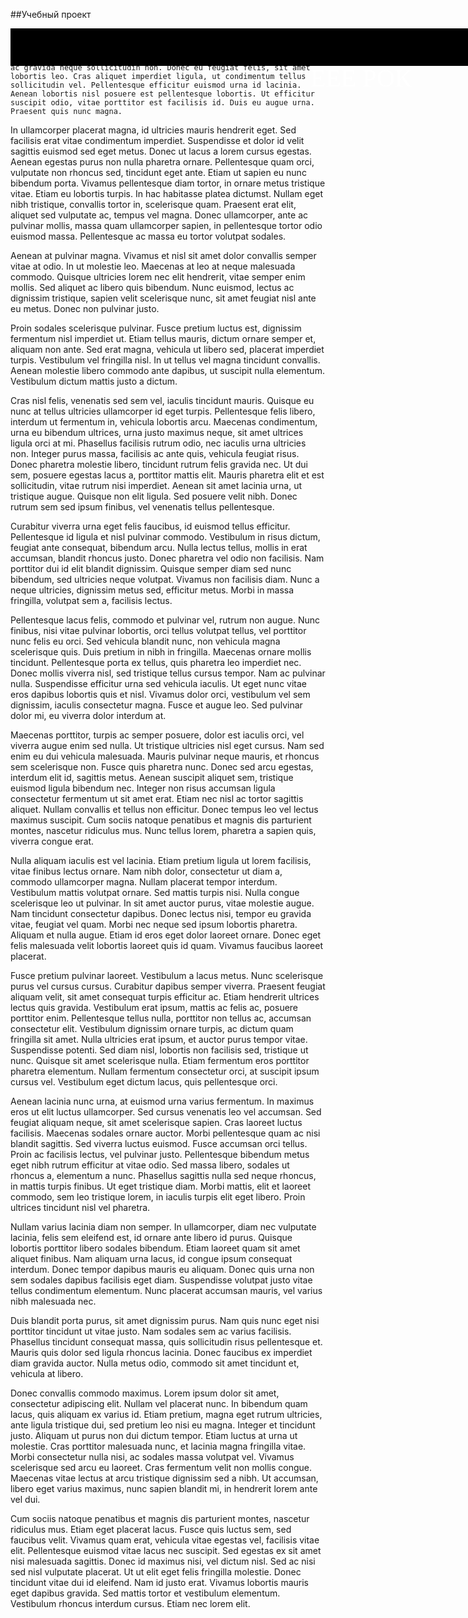 ##Учебный проект
<!DOCTYPE html>
<html>
    <meta charset="utf-8">
    <style>
    #wrapper{
        width: 100%;
        outline: 3px solid black;
        padding: 10px;
        margin: 0 auto;
    }
    #headerMain {
         width: 100%;
         height: 6px;
         margin: 0px auto;
         z-index: 0;    
        }
        #header {
          width: 100%;
         height: 60px;
         background-color:black;
         position: fixed;
         z-index: 9999; 
        }
        #content{
            background-color: red;
            width: 100%;
            height: 100%;
        }
        h1{
            color: white;
            font: 40px italic;
            margin-left: 50%;
        }
        h3{
            width: 200px;
    color: white;
    font-style: italic;
    margin-left: 500px;
        }
    </style>
    </head>
    <body>
        <div id="headerMain">
            <div id="header">
                <h1>ЕЕЕ РОК</h1>
            </div>
            <div id="content">
                
                
                
                Lorem ipsum dolor sit amet, consectetur adipiscing elit. Duis risus odio, eleifend et tempus vitae, mollis vel dolor. Etiam dignissim, ligula sit amet ultrices consequat, nisi nulla tristique massa, non tincidunt leo augue et eros. Praesent gravida eros velit, ac gravida neque sollicitudin non. Donec eu feugiat felis, sit amet lobortis leo. Cras aliquet imperdiet ligula, ut condimentum tellus sollicitudin vel. Pellentesque efficitur euismod urna id lacinia. Aenean lobortis nisl posuere est pellentesque lobortis. Ut efficitur suscipit odio, vitae porttitor est facilisis id. Duis eu augue urna. Praesent quis nunc magna.

In ullamcorper placerat magna, id ultricies mauris hendrerit eget. Sed facilisis erat vitae condimentum imperdiet. Suspendisse et dolor id velit sagittis euismod sed eget metus. Donec ut lacus a lorem cursus egestas. Aenean egestas purus non nulla pharetra ornare. Pellentesque quam orci, vulputate non rhoncus sed, tincidunt eget ante. Etiam ut sapien eu nunc bibendum porta. Vivamus pellentesque diam tortor, in ornare metus tristique vitae. Etiam eu lobortis turpis. In hac habitasse platea dictumst. Nullam eget nibh tristique, convallis tortor in, scelerisque quam. Praesent erat elit, aliquet sed vulputate ac, tempus vel magna. Donec ullamcorper, ante ac pulvinar mollis, massa quam ullamcorper sapien, in pellentesque tortor odio euismod massa. Pellentesque ac massa eu tortor volutpat sodales.

Aenean at pulvinar magna. Vivamus et nisl sit amet dolor convallis semper vitae at odio. In ut molestie leo. Maecenas at leo at neque malesuada commodo. Quisque ultricies lorem nec elit hendrerit, vitae semper enim mollis. Sed aliquet ac libero quis bibendum. Nunc euismod, lectus ac dignissim tristique, sapien velit scelerisque nunc, sit amet feugiat nisl ante eu metus. Donec non pulvinar justo.

Proin sodales scelerisque pulvinar. Fusce pretium luctus est, dignissim fermentum nisl imperdiet ut. Etiam tellus mauris, dictum ornare semper et, aliquam non ante. Sed erat magna, vehicula ut libero sed, placerat imperdiet turpis. Vestibulum vel fringilla nisl. In ut tellus vel magna tincidunt convallis. Aenean molestie libero commodo ante dapibus, ut suscipit nulla elementum. Vestibulum dictum mattis justo a dictum.

Cras nisl felis, venenatis sed sem vel, iaculis tincidunt mauris. Quisque eu nunc at tellus ultricies ullamcorper id eget turpis. Pellentesque felis libero, interdum ut fermentum in, vehicula lobortis arcu. Maecenas condimentum, urna eu bibendum ultrices, urna justo maximus neque, sit amet ultrices ligula orci at mi. Phasellus facilisis rutrum odio, nec iaculis urna ultricies non. Integer purus massa, facilisis ac ante quis, vehicula feugiat risus. Donec pharetra molestie libero, tincidunt rutrum felis gravida nec. Ut dui sem, posuere egestas lacus a, porttitor mattis elit. Mauris pharetra elit et est sollicitudin, vitae rutrum nisi imperdiet. Aenean sit amet lacinia urna, ut tristique augue. Quisque non elit ligula. Sed posuere velit nibh. Donec rutrum sem sed ipsum finibus, vel venenatis tellus pellentesque.

Curabitur viverra urna eget felis faucibus, id euismod tellus efficitur. Pellentesque id ligula et nisl pulvinar commodo. Vestibulum in risus dictum, feugiat ante consequat, bibendum arcu. Nulla lectus tellus, mollis in erat accumsan, blandit rhoncus justo. Donec pharetra vel odio non facilisis. Nam porttitor dui id elit blandit dignissim. Quisque semper diam sed nunc bibendum, sed ultricies neque volutpat. Vivamus non facilisis diam. Nunc a neque ultricies, dignissim metus sed, efficitur metus. Morbi in massa fringilla, volutpat sem a, facilisis lectus.

Pellentesque lacus felis, commodo et pulvinar vel, rutrum non augue. Nunc finibus, nisi vitae pulvinar lobortis, orci tellus volutpat tellus, vel porttitor nunc felis eu orci. Sed vehicula blandit nunc, non vehicula magna scelerisque quis. Duis pretium in nibh in fringilla. Maecenas ornare mollis tincidunt. Pellentesque porta ex tellus, quis pharetra leo imperdiet nec. Donec mollis viverra nisl, sed tristique tellus cursus tempor. Nam ac pulvinar nulla. Suspendisse efficitur urna sed vehicula iaculis. Ut eget nunc vitae eros dapibus lobortis quis et nisl. Vivamus dolor orci, vestibulum vel sem dignissim, iaculis consectetur magna. Fusce et augue leo. Sed pulvinar dolor mi, eu viverra dolor interdum at.

Maecenas porttitor, turpis ac semper posuere, dolor est iaculis orci, vel viverra augue enim sed nulla. Ut tristique ultricies nisl eget cursus. Nam sed enim eu dui vehicula malesuada. Mauris pulvinar neque mauris, et rhoncus sem scelerisque non. Fusce quis pharetra nunc. Donec sed arcu egestas, interdum elit id, sagittis metus. Aenean suscipit aliquet sem, tristique euismod ligula bibendum nec. Integer non risus accumsan ligula consectetur fermentum ut sit amet erat. Etiam nec nisl ac tortor sagittis aliquet. Nullam convallis et tellus non efficitur. Donec tempus leo vel lectus maximus suscipit. Cum sociis natoque penatibus et magnis dis parturient montes, nascetur ridiculus mus. Nunc tellus lorem, pharetra a sapien quis, viverra congue erat.

Nulla aliquam iaculis est vel lacinia. Etiam pretium ligula ut lorem facilisis, vitae finibus lectus ornare. Nam nibh dolor, consectetur ut diam a, commodo ullamcorper magna. Nullam placerat tempor interdum. Vestibulum mattis volutpat ornare. Sed mattis turpis nisi. Nulla congue scelerisque leo ut pulvinar. In sit amet auctor purus, vitae molestie augue. Nam tincidunt consectetur dapibus. Donec lectus nisi, tempor eu gravida vitae, feugiat vel quam. Morbi nec neque sed ipsum lobortis pharetra. Aliquam et nulla augue. Etiam id eros eget dolor laoreet ornare. Donec eget felis malesuada velit lobortis laoreet quis id quam. Vivamus faucibus laoreet placerat.

Fusce pretium pulvinar laoreet. Vestibulum a lacus metus. Nunc scelerisque purus vel cursus cursus. Curabitur dapibus semper viverra. Praesent feugiat aliquam velit, sit amet consequat turpis efficitur ac. Etiam hendrerit ultrices lectus quis gravida. Vestibulum erat ipsum, mattis ac felis ac, posuere porttitor enim. Pellentesque tellus nulla, porttitor non tellus ac, accumsan consectetur elit. Vestibulum dignissim ornare turpis, ac dictum quam fringilla sit amet. Nulla ultricies erat ipsum, et auctor purus tempor vitae. Suspendisse potenti. Sed diam nisl, lobortis non facilisis sed, tristique ut nunc. Quisque sit amet scelerisque nulla. Etiam fermentum eros porttitor pharetra elementum. Nullam fermentum consectetur orci, at suscipit ipsum cursus vel. Vestibulum eget dictum lacus, quis pellentesque orci.

Aenean lacinia nunc urna, at euismod urna varius fermentum. In maximus eros ut elit luctus ullamcorper. Sed cursus venenatis leo vel accumsan. Sed feugiat aliquam neque, sit amet scelerisque sapien. Cras laoreet luctus facilisis. Maecenas sodales ornare auctor. Morbi pellentesque quam ac nisi blandit sagittis. Sed viverra luctus euismod. Fusce accumsan orci tellus. Proin ac facilisis lectus, vel pulvinar justo. Pellentesque bibendum metus eget nibh rutrum efficitur at vitae odio. Sed massa libero, sodales ut rhoncus a, elementum a nunc. Phasellus sagittis nulla sed neque rhoncus, in mattis turpis finibus. Ut eget tristique diam. Morbi mattis, elit et laoreet commodo, sem leo tristique lorem, in iaculis turpis elit eget libero. Proin ultrices tincidunt nisl vel pharetra.

Nullam varius lacinia diam non semper. In ullamcorper, diam nec vulputate lacinia, felis sem eleifend est, id ornare ante libero id purus. Quisque lobortis porttitor libero sodales bibendum. Etiam laoreet quam sit amet aliquet finibus. Nam aliquam urna lacus, id congue ipsum consequat interdum. Donec tempor dapibus mauris eu aliquam. Donec quis urna non sem sodales dapibus facilisis eget diam. Suspendisse volutpat justo vitae tellus condimentum elementum. Nunc placerat accumsan mauris, vel varius nibh malesuada nec.

Duis blandit porta purus, sit amet dignissim purus. Nam quis nunc eget nisi porttitor tincidunt ut vitae justo. Nam sodales sem ac varius facilisis. Phasellus tincidunt consequat massa, quis sollicitudin risus pellentesque et. Mauris quis dolor sed ligula rhoncus lacinia. Donec faucibus ex imperdiet diam gravida auctor. Nulla metus odio, commodo sit amet tincidunt et, vehicula at libero.

Donec convallis commodo maximus. Lorem ipsum dolor sit amet, consectetur adipiscing elit. Nullam vel placerat nunc. In bibendum quam lacus, quis aliquam ex varius id. Etiam pretium, magna eget rutrum ultricies, ante ligula tristique dui, sed pretium leo nisi eu magna. Integer et tincidunt justo. Aliquam ut purus non dui dictum tempor. Etiam luctus at urna ut molestie. Cras porttitor malesuada nunc, et lacinia magna fringilla vitae. Morbi consectetur nulla nisi, ac sodales massa volutpat vel. Vivamus scelerisque sed arcu eu laoreet. Cras fermentum velit non mollis congue. Maecenas vitae lectus at arcu tristique dignissim sed a nibh. Ut accumsan, libero eget varius maximus, nunc sapien blandit mi, in hendrerit lorem ante vel dui.

Cum sociis natoque penatibus et magnis dis parturient montes, nascetur ridiculus mus. Etiam eget placerat lacus. Fusce quis luctus sem, sed faucibus velit. Vivamus quam erat, vehicula vitae egestas vel, facilisis vitae elit. Pellentesque euismod vitae lacus nec suscipit. Sed egestas ex sit amet nisi malesuada sagittis. Donec id maximus nisi, vel dictum nisl. Sed ac nisi sed nisl vulputate placerat. Ut ut elit eget felis fringilla molestie. Donec tincidunt vitae dui id eleifend. Nam id justo erat. Vivamus lobortis mauris eget dapibus gravida. Sed mattis tortor et vestibulum elementum. Vestibulum rhoncus interdum cursus. Etiam nec lorem elit.
            </div>
            </body>
            </html>